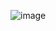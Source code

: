 ![image](https://github.com/Brijithk/UI-UX_DESIGN_INFO/assets/105113563/e4708d36-670b-4158-b813-424e01aada17)
